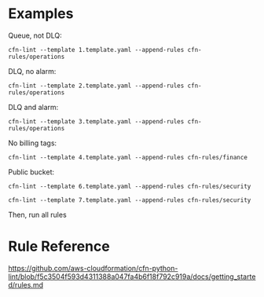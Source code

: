 # Examples

Queue, not DLQ:

```
cfn-lint --template 1.template.yaml --append-rules cfn-rules/operations
```

DLQ, no alarm:

```
cfn-lint --template 2.template.yaml --append-rules cfn-rules/operations
```

DLQ and alarm:

```
cfn-lint --template 3.template.yaml --append-rules cfn-rules/operations
```

No billing tags:

```
cfn-lint --template 4.template.yaml --append-rules cfn-rules/finance
```

Public bucket:

```
cfn-lint --template 6.template.yaml --append-rules cfn-rules/security
```

```
cfn-lint --template 7.template.yaml --append-rules cfn-rules/security
```

Then, run all rules

# Rule Reference

https://github.com/aws-cloudformation/cfn-python-lint/blob/f5c3504f593d4311388a047fa4b6f18f792c919a/docs/getting_started/rules.md
